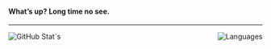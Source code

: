 #### What’s up? Long time no see.
----
<img align="left" alt ="GitHub Stat`s" src = "https://github-readme-stats.vercel.app/api?username=whitedxke&rank_icon=github&border_color=true&theme=dark"/>
<img align ="right" alt ="Languages" src = "https://github-readme-stats.vercel.app/api/top-langs/?username=whitedxke&langs_count=4&hide_progress=true&theme=dark&"/>

